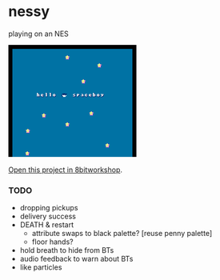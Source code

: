 nessy
=====

playing on an NES

![spaceboy image](https://raw.githubusercontent.com/TheRealMolen/nessy/master/spaceboy.gif)

[Open this project in 8bitworkshop](http://8bitworkshop.com/redir.html?platform=nes&githubURL=https%3A%2F%2Fgithub.com%2FTheRealMolen%2Fnessy&file=ex1.dasm).



### TODO
- dropping pickups
- delivery success
- DEATH & restart
    - attribute swaps to black palette? [reuse penny palette]
    - floor hands?
- hold breath to hide from BTs
- audio feedback to warn about BTs
- like particles